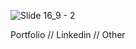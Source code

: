 ![Slide 16_9 - 2](https://github.com/leenrd/leenrd/assets/103997539/da56c7f5-4110-464e-a632-7c9177c4b4ce)



Portfolio   //   Linkedin //   Other
